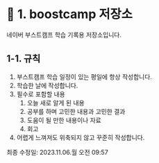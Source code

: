# 📌 1. boostcamp 저장소
네이버 부스트캠프 학습 기록용 저장소입니다.
## 1-1. 규칙
1. 부스트캠프 학습 일정이 있는 평일에 항상 작성합니다.
2. 학습한 날에 작성합니다.
3. 필수로 포함할 내용
	1. 오늘 새로 알게 된 내용
	2. 공부를 하며 고민한 내용과 고민한 결과
	3. 도움이 될 만한 내용이나 자료
	4. 회고
4. 어렵게 느껴져도 위축되지 않고 꾸준히 작성합니다.

최종 수정일: 2023.11.06.월 오전 09:57 
